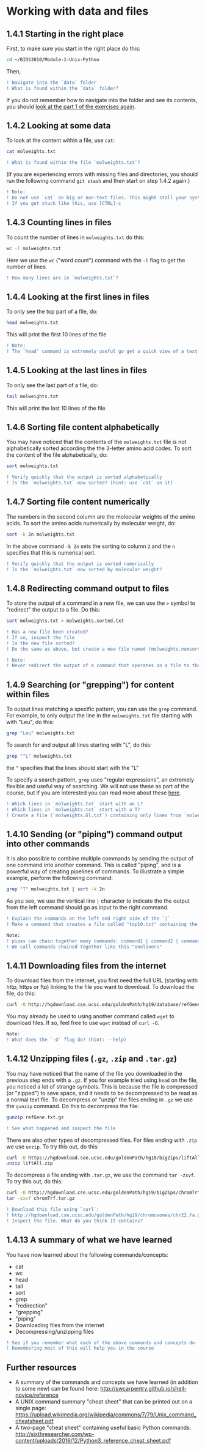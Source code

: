 # Working with data and files

## 1.4.1 Starting in the right place
First, to make sure you start in the right place do this:
```bash
cd ~/BIOS3010/Module-1-Unix-Python
```
Then,
```diff
! Navigate into the `data` folder
! What is found within the `data` folder?
```

If you do not remember how to navigate into the folder and see its contents, you should [look at the part 1 of the exercises again](Unix-1.md).

## 1.4.2 Looking at some data
To look at the content within a file, use `cat`:
```bash
cat molweights.txt
```

```diff
! What is found within the file `molweights.txt`?
```
(If you are experiencing errors with missing files and directories, you should run the following command `git stash` and then start on step 1.4.2 again.)

```diff
! Note:
! Do not use `cat` on big or non-text files. This might stall your system.
! If you get stuck like this, use [CTRL]-c 
```

## 1.4.3 Counting lines in files
To count the number of lines in `molweights.txt` do this:
```bash
wc -l molweights.txt
```
Here we use the `wc` ("word count") command with the `-l` flag to get the number of lines.

```diff
! How many lines are in `molweights.txt`?
```

## 1.4.4 Looking at the first lines in files
To only see the top part of a file, do:
```bash
head molweights.txt
```
This will print the first 10 lines of the file

```diff
! Note:
! The `head` command is extremely useful go get a quick view of a text file
```

## 1.4.5 Looking at the last lines in files
To only see the last part of a file, do:
```bash
tail molweights.txt
```
This will print the last 10 lines of the file

## 1.4.6 Sorting file content alphabetically
You may have noticed that the contents of the `molweights.txt` file is not alphabetically sorted according the the 3-letter amino acid codes. To sort the content of the file alphabetically, do:

```bash
sort molweights.txt
```

```diff
! Verify quickly that the output is sorted alphabetically
! Is the `molweights.txt` now sorted? (hint: use `cat` on it)
```

## 1.4.7 Sorting file content numerically
The numbers in the second column are the molecular weights of the amino acids. To sort the amino acids numerically by molecular weight, do:

```bash
sort -k 2n molweights.txt
```
In the above command `-k 2n` sets the sorting to column `2` and the `n` specifies that this is numerical sort.

```diff
! Verify quickly that the output is sorted numerically
! Is the `molweights.txt` now sorted by molecular weight? 
```

## 1.4.8 Redirecting command output to files
To store the output of a command in a new file, we can use the `>` symbol to "redirect" the output to a file. Do this:
```bash
sort molweights.txt > molweights.sorted.txt
```
```diff
! Has a new file been created?
! If so, inspect the file
! Is the new file sorted?
! Do the same as above, but create a new file named (molweights.numsort.txt) sorted by molecular weight
```

```diff
! Note:
! Never redirect the output of a command that operates on a file to the same file
```

## 1.4.9 Searching (or "grepping") for content within files
To output lines matching a specific pattern, you can use the `grep` command. For example, to only output the line in the `molweights.txt` file starting with with "Leu", do this:

```bash
grep "Leu" molweights.txt
```
To search for and output all lines starting with "L", do this:

```bash
grep "^L" molweights.txt
```
the `^` specifies that the lines  should start with the "L"  

To specify a search pattern, `grep` uses "regular expressions", an extremely flexible and useful way of searching. We will not use these as part of the course, but if you are interested you can read more about these [here](https://www.cyberciti.biz/faq/grep-regular-expressions/).

```diff
! Which lines in `molweights.txt` start with an L?
! Which lines in `molweights.txt` start with a T?
! Create a file (`molweights.Gl.txt`) containing only lines from `molweights.txt` starting with "Gl"
```

## 1.4.10 Sending (or "piping") command output into other commands
It is also possible to combine multiple commands by sending the output of one command into another command. This is called "piping", and is a powerful way of creating pipelines of commands. To illustrate a simple example, perform the following command:

```bash
grep "T" molweights.txt | sort -k 2n
```
As you see, we use the vertical line `|` character to indicate the the output from the left command should go as input to the right command. 

```diff
! Explain the commands on the left and right side of the `|`
! Make a command that creates a file called "top10.txt" containing the 10 amino acids with the highest molecular weights
```

```diff
Note:
! pipes can chain together many commands: command1 | command2 | command3 (etc.)
! We call commands chained together like this "oneliners"
```

## 1.4.11 Downloading files from the internet
To download files from the internet, you first need the full URL (starting with http, https or ftp) linking to the file you want to download. To download the file, do this:
```bash
curl -O http://hgdownload.cse.ucsc.edu/goldenPath/hg19/database/refGene.txt.gz
```
You may already be used to using another command called `wget` to download files. If so, feel free to use `wget` instead of `curl -O`.

```diff
Note:
! What does the `-O` flag do? (hint: --help)
```

## 1.4.12 Unzipping files (`.gz`, `.zip` and `.tar.gz`)
You may have noticed that the name of the file you downloaded in the previous step ends with a `.gz`. If you for example tried using `head` on the file, you noticed a lot of strange symbols. This is because the file is compressed (or "zipped") to save space, and it needs to be decompressed to be read as a normal text file. To decompress or "unzip" the files ending in `.gz` we use the `gunzip` command. Do this to decompress the file:

```bash
gunzip refGene.txt.gz
```

```diff
! See what happened and inspect the file
```

There are also other types of decompressed files. For files ending with `.zip` we use `unzip`. To try this out, do this:

```bash
curl -O https://hgdownload.soe.ucsc.edu/goldenPath/hg18/bigZips/liftAll.zip
unzip liftAll.zip
```

To decompress a file ending with `.tar.gz`, we use the command `tar -zxvf`. To try this out,  do this:

```bash
curl -O http://hgdownload.cse.ucsc.edu/goldenPath/hg19/bigZips/chromTrf.tar.gz
tar -zxvf chromTrf.tar.gz
```

```diff
! Download this file using `curl`:
! http://hgdownload.cse.ucsc.edu/goldenPath/hg19/chromosomes/chr22.fa.gz
! Inspect the file. What do you think it contains?
```

## 1.4.13 A summary of what we have learned
You have now learned about the following commands/concepts:
- cat
- wc 
- head
- tail
- sort
- grep
- "redirection"
- "grepping"
- "piping"
- Downloading files from the internet
- Decompressing/unzipping files

```diff
! See if you remember what each of the above commands and concepts do
! Remembering most of this will help you in the course
```

## Further resources
- A summary of the commands and concepts we have learned (in addition to some new) can be found here: http://swcarpentry.github.io/shell-novice/reference
- A UNIX command summary "cheat sheet" that can be printed out on a single page: https://upload.wikimedia.org/wikipedia/commons/7/79/Unix_command_cheatsheet.pdf
- A two-page "cheat sheet" containing useful basic Python commands: http://sixthresearcher.com/wp-content/uploads/2016/12/Python3_reference_cheat_sheet.pdf
